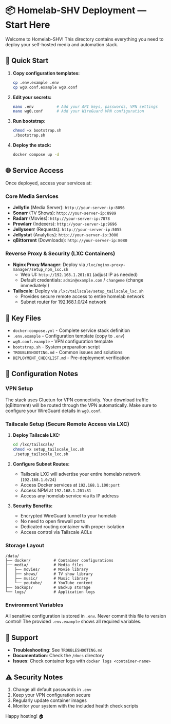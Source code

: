 # 📦 Homelab-SHV Deployment — Start Here

Welcome to Homelab-SHV! This directory contains everything you need to deploy your self-hosted media and automation stack.

## 🚀 Quick Start

1. **Copy configuration templates:**
   ```bash
   cp .env.example .env
   cp wg0.conf.example wg0.conf
   ```

2. **Edit your secrets:**
   ```bash
   nano .env          # Add your API keys, passwords, VPN settings
   nano wg0.conf      # Add your WireGuard VPN configuration
   ```

3. **Run bootstrap:**
   ```bash
   chmod +x bootstrap.sh
   ./bootstrap.sh
   ```

4. **Deploy the stack:**
   ```bash
   docker compose up -d
   ```

## 🌐 Service Access

Once deployed, access your services at:

### Core Media Services
- **Jellyfin** (Media Server): `http://your-server-ip:8096`
- **Sonarr** (TV Shows): `http://your-server-ip:8989`
- **Radarr** (Movies): `http://your-server-ip:7878`
- **Prowlarr** (Indexers): `http://your-server-ip:9696`
- **Jellyseerr** (Requests): `http://your-server-ip:5055`
- **Jellystat** (Analytics): `http://your-server-ip:3000`
- **qBittorrent** (Downloads): `http://your-server-ip:8080`

### Reverse Proxy & Security (LXC Containers)
- **Nginx Proxy Manager**: Deploy via `/lxc/nginx-proxy-manager/setup_npm_lxc.sh`
  - Web UI: `http://192.168.1.201:81` (adjust IP as needed)
  - Default credentials: `admin@example.com` / `changeme` (change immediately!)
- **Tailscale**: Deploy via `/lxc/tailscale/setup_tailscale_lxc.sh`
  - Provides secure remote access to entire homelab network
  - Subnet router for 192.168.1.0/24 network

## 📁 Key Files

- `docker-compose.yml` - Complete service stack definition
- `.env.example` - Configuration template (copy to `.env`)
- `wg0.conf.example` - VPN configuration template  
- `bootstrap.sh` - System preparation script
- `TROUBLESHOOTING.md` - Common issues and solutions
- `DEPLOYMENT_CHECKLIST.md` - Pre-deployment verification

## 🔧 Configuration Notes

### VPN Setup
The stack uses Gluetun for VPN connectivity. Your download traffic (qBittorrent) will be routed through the VPN automatically. Make sure to configure your WireGuard details in `wg0.conf`.

### Tailscale Setup (Secure Remote Access via LXC)
1. **Deploy Tailscale LXC:**
   ```bash
   cd /lxc/tailscale/
   chmod +x setup_tailscale_lxc.sh
   ./setup_tailscale_lxc.sh
   ```

2. **Configure Subnet Routes:**
   - Tailscale LXC will advertise your entire homelab network (`192.168.1.0/24`)
   - Access Docker services at `192.168.1.100:port` 
   - Access NPM at `192.168.1.201:81`
   - Access any homelab service via its IP address

3. **Security Benefits:**
   - Encrypted WireGuard tunnel to your homelab
   - No need to open firewall ports
   - Dedicated routing container with proper isolation
   - Access control via Tailscale ACLs

### Storage Layout
```
/data/
├── docker/          # Container configurations
├── media/           # Media files
│   ├── movies/      # Movie library
│   ├── shows/       # TV show library  
│   ├── music/       # Music library
│   └── youtube/     # YouTube content
├── backups/         # Backup storage
└── logs/            # Application logs
```

### Environment Variables
All sensitive configuration is stored in `.env`. Never commit this file to version control! The provided `.env.example` shows all required variables.

## 🛟 Support

- **Troubleshooting**: See `TROUBLESHOOTING.md`
- **Documentation**: Check the `/docs` directory
- **Issues**: Check container logs with `docker logs <container-name>`

## ⚠️ Security Notes

1. Change all default passwords in `.env`
2. Keep your VPN configuration secure
3. Regularly update container images
4. Monitor your system with the included health check scripts

Happy hosting! 🏠